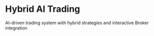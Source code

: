 # Hybrid AI Trading
AI-driven trading system with hybrid strategies and interactive Broker integration
